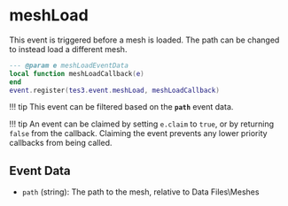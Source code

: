 # meshLoad
<div class="search_terms" style="display: none">meshload</div>

<!---
	This file is autogenerated. Do not edit this file manually. Your changes will be ignored.
	More information: https://github.com/MWSE/MWSE/tree/master/docs
-->

This event is triggered before a mesh is loaded. The path can be changed to instead load a different mesh.

```lua
--- @param e meshLoadEventData
local function meshLoadCallback(e)
end
event.register(tes3.event.meshLoad, meshLoadCallback)
```

!!! tip
	This event can be filtered based on the **`path`** event data.

!!! tip
	An event can be claimed by setting `e.claim` to `true`, or by returning `false` from the callback. Claiming the event prevents any lower priority callbacks from being called.

## Event Data

* `path` (string): The path to the mesh, relative to Data Files\Meshes

